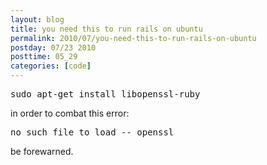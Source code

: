 ```yaml
---
layout: blog
title: you need this to run rails on ubuntu
permalink: 2010/07/you-need-this-to-run-rails-on-ubuntu
postday: 07/23 2010
posttime: 05_29
categories: [code]
---
```


<pre>
sudo apt-get install libopenssl-ruby
</pre><p>
in order to combat this error:</p>
<pre>
no such file to load -- openssl
</pre><p>
be forewarned.</p>
